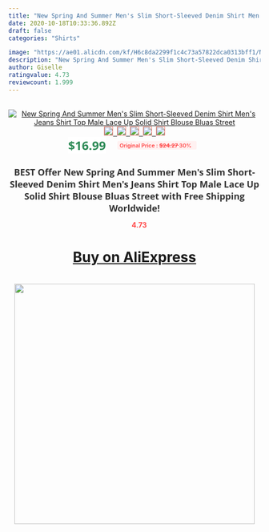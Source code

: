 ```yaml
---
title: "New Spring And Summer Men's Slim Short-Sleeved Denim Shirt Men's Jeans Shirt Top Male Lace Up Solid Shirt Blouse Bluas Street"
date: 2020-10-18T10:33:36.892Z
draft: false
categories: "Shirts"

image: "https://ae01.alicdn.com/kf/H6c8da2299f1c4c73a57822dca0313bff1/New-Spring-And-Summer-Men-s-Slim-Short-Sleeved-Denim-Shirt-Men-s-Jeans-Shirt-Top.jpg"
description: "New Spring And Summer Men's Slim Short-Sleeved Denim Shirt Men's Jeans Shirt Top Male Lace Up Solid Shirt Blouse Bluas Street"
author: Giselle
ratingvalue: 4.73
reviewcount: 1.999
---
```

<br>
<div style="text-align: center;">
<a href="https://s.click.aliexpress.com/e/_AKZuEh" target="_blank" rel="nofollow noopener noreferrer"><img alt="New Spring And Summer Men's Slim Short-Sleeved Denim Shirt Men's Jeans Shirt Top Male Lace Up Solid Shirt Blouse Bluas Street" class="magnifier-image" src="https://ae01.alicdn.com/kf/H6c8da2299f1c4c73a57822dca0313bff1/New-Spring-And-Summer-Men-s-Slim-Short-Sleeved-Denim-Shirt-Men-s-Jeans-Shirt-Top.jpg_640x640.jpg">
<br>
<img style="border:1px solid salmon" src="https://ae01.alicdn.com/kf/H6c8da2299f1c4c73a57822dca0313bff1/New-Spring-And-Summer-Men-s-Slim-Short-Sleeved-Denim-Shirt-Men-s-Jeans-Shirt-Top.jpg_120x120.jpg">&nbsp;&nbsp;<img style="border:1px solid salmon" src="https://ae01.alicdn.com/kf/H2baf9dee0cb546fa9b2a8c70b8cb71dbW/New-Spring-And-Summer-Men-s-Slim-Short-Sleeved-Denim-Shirt-Men-s-Jeans-Shirt-Top.png_120x120.jpg">&nbsp;&nbsp;<img style="border:1px solid salmon" src="https://ae01.alicdn.com/kf/H8655c22173614cfaa53eb74057f61da6o/New-Spring-And-Summer-Men-s-Slim-Short-Sleeved-Denim-Shirt-Men-s-Jeans-Shirt-Top.jpg_120x120.jpg">&nbsp;&nbsp;<img style="border:1px solid salmon" src="_120x120.jpg">&nbsp;&nbsp;<img style="border:1px solid salmon" src="https://ae01.alicdn.com/kf/H21941083a9894aca96e25d20970395abe/New-Spring-And-Summer-Men-s-Slim-Short-Sleeved-Denim-Shirt-Men-s-Jeans-Shirt-Top.jpg_120x120.jpg"></a></div><br0>
<div style="text-align: center;"><span style="background-color: white; border: 0px; box-sizing: border-box; color: seagreen; display: inline-block; font-family: &quot;open sans&quot; , &quot;arial&quot; , &quot;helvetica&quot; , sans-serif , &quot;heiti&quot;; font-size: 24px; font-stretch: inherit; font-weight: 700; line-height: inherit; margin: 0px 10px 0px 0px; padding: 0px; vertical-align: middle;">$16.99 </span>
<span style="background: rgb(255 , 241 , 241); border-radius: 3px; border: 0px; box-sizing: border-box; color: #ff4747; display: inline-block; font-family: inherit; font-size: 12px; font-stretch: inherit; font-style: inherit; font-variant: inherit; font-weight: 600; line-height: inherit; margin: 0px; padding: 2px 5px; transform: scale(0.9); vertical-align: middle;">Original Price : <b style="text-decoration: line-through;">$24.27 </b> 30%&nbsp;&nbsp;</span></div>
<h1 style="color: #333333; display: inline-block; font-family: &quot;open sans&quot; , &quot;arial&quot; , &quot;helvetica&quot; , sans-serif , &quot;heiti&quot;; font-size: 18px; font-stretch: inherit; font-weight: 700; text-align: center;">BEST Offer New Spring And Summer Men's Slim Short-Sleeved Denim Shirt Men's Jeans Shirt Top Male Lace Up Solid Shirt Blouse Bluas Street with Free Shipping Worldwide!</h1>
<div style="color: #ff4747; text-align: center;">
<img src="https://4.bp.blogspot.com/-M0ZcTcb-5uY/XleCXlxnR4I/AAAAAAAAAEc/OrjgMkXV1oMQFaCRZj5HQwOCBcu3w1FegCPcBGAYYCw/s1600/star.png" style="height: 15px;">&nbsp;<b>4.73</b></div>
<div class="button_cont" align="center"><a class="buynow_a" href="https://s.click.aliexpress.com/e/_AKZuEh" target="_blank" rel="nofollow noopener noreferrer"><H1>Buy on AliExpress</H1></a></div><br>
<div class="separator" style="clear: both; text-align: center;">
<img src="https://lh3.googleusercontent.com/-pTy5HemUv9M/XlePHvY0dAI/AAAAAAAAAE4/0nX5iRUoIWY8eMW9Dpxeirr157OZliDIgCLcBGAsYHQ/s1600/badge.gif" width="480">
</div>
